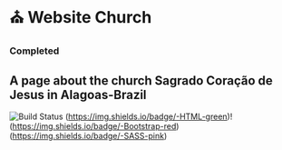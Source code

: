 # :church: Website Church

### Completed

## A page about the church Sagrado Coração de Jesus in Alagoas-Brazil
![Build Status](https://img.shields.io/badge/-css-orange)
(https://img.shields.io/badge/-HTML-green)!(https://img.shields.io/badge/-Bootstrap-red)
(https://img.shields.io/badge/-SASS-pink)